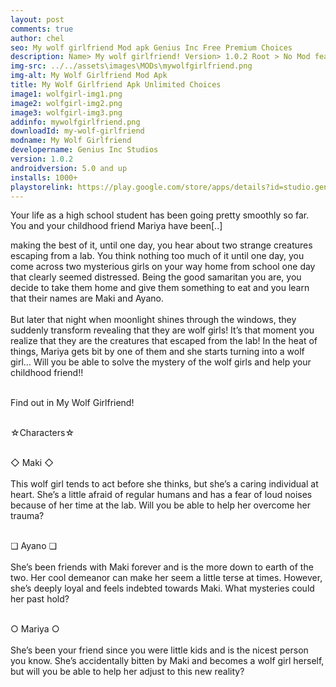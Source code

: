 ```yaml
---
layout: post
comments: true
author: chel
seo: My wolf girlfriend Mod apk Genius Inc Free Premium Choices 
description: Name> My wolf girlfriend! Version> 1.0.2 Root > No Mod features> Free Premium Choices Preview Tutorial Install> Install Steps> Download
img-src: ../../assets\images\MODs\mywolfgirlfriend.png
img-alt: My Wolf Girlfriend Mod Apk
title: My Wolf Girlfriend Apk Unlimited Choices
image1: wolfgirl-img1.png
image2: wolfgirl-img2.png 
image3: wolfgirl-img3.png
addinfo: mywolfgirlfriend.png
downloadId: my-wolf-girlfriend
modname: My Wolf Girlfriend
developername: Genius Inc Studios
version: 1.0.2
androidversion: 5.0 and up
installs: 1000+
playstorelink: https://play.google.com/store/apps/details?id=studio.genius.wolfbishoujo
---
```

<p>Your life as a high school student has been going pretty smoothly so far. You and your childhood friend Mariya have been[..]

making the best of it, until one day, you hear about two strange creatures escaping from a lab. You think nothing too much of it until one day, you come across two mysterious girls on your way home from school one day that clearly seemed distressed. Being the good samaritan you are, you decide to take them home and give them something to eat and you learn that their names are Maki and Ayano.<br><br>
But later that night when moonlight shines through the windows, they suddenly transform revealing that they are wolf girls! It’s that moment you realize that they are the creatures that escaped from the lab! In the heat of things, Mariya gets bit by one of them and she starts turning into a wolf girl… Will you be able to solve the mystery of the wolf girls and help your childhood friend!!<br><br>

Find out in My Wolf Girlfriend!<br><br>

☆Characters☆<br><br>

◇ Maki ◇<br><br>
This wolf girl tends to act before she thinks, but she’s a caring individual at heart. She’s a little afraid of regular humans and has a fear of loud noises because of her time at the lab. Will you be able to help her overcome her trauma?<br><br>

❏ Ayano ❏<br><br>
She’s been friends with Maki forever and is the more down to earth of the two. Her cool demeanor can make her seem a little terse at times. However, she’s deeply loyal and feels indebted towards Maki. What mysteries could her past hold?<br><br>

○ Mariya ○<br><br>
She’s been your friend since you were little kids and is the nicest person you know. She’s accidentally bitten by Maki and becomes a wolf girl herself, but will you be able to help her adjust to this new reality?</p>